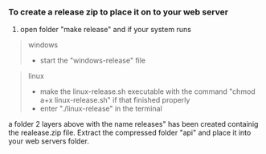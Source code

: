 ### To create a release zip to place it on to your web server 
1. open folder "make release" and if your system runs 

> windows 
> + start the "windows-release" file

> linux 
> + make the linux-release<nolink>.sh executable with the command "chmod a+x linux-release.<nolink>sh" if that finished properly
>+ enter "./linux-release" in the terminal

a folder 2 layers above with the name releases" has been created containig the realease.zip file. Extract the compressed folder "api" and place it into your web servers folder.